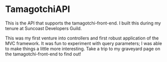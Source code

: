 # TamagotchiAPI

This is the API that supports the tamagotchi-front-end. I built this during my tenure at Suncoast Developers Guild.

This was my first venture into controllers and first robust application of the MVC framework. It was fun to experiment with query parameters; I was able to make things a little more interesting. Take a trip to my graveyard page on the tamagotchi-front-end to find out!

